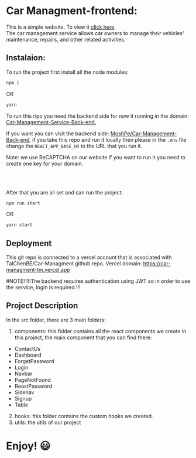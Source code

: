 # Car Managment-frontend:

This is a simple website. To view it [click here](https://car-managment-tm.vercel.app/).<br>
The car management service allows car owners to manage their vehicles' maintenance, repairs, and other related activities.

## Instalaion:

To run the project first install all the node modules:

```bash
npm i
```

OR

```bash
yarn
```

To run this ripo you need the backend  side for now it running in the domain: [Car-Management-Service-Back-end.](https://car-management-back-end.vercel.app/api/)

If you want you can visit the backend side: [MoshPe/Car-Management-Back-end](https://github.com/MoshPe/Car-Management-Back-end), if you take this repo and run it locally then please in the `.env` file change the `REACT_APP_BASE_UR` to the URL that you run it.

Note: we use ReCAPTCHA on our website if you want to run it you need to create one key for your domain.

<br/>
<br/>

After that you are all set and can run the project:

```bash
npm run start
```

OR

```bash
yarn start
```

## Deployment

This git repo is connected to a vercel account that is associated with TalChenBE/Car-Managment github repo. Vercel domain: https://car-managment-tm.vercel.app

#NOTE! !!!The backend requires authentication using JWT so in order to use the service, login is required.!!!

## Project Description

In the src folder, there are 3 main folders:

1. components: this folder contains all the react components we create in this project, the main component that you can find there:

- ContactUs
- Dashboard
- ForgetPassword
- Login
- Navbar
- PageNotFound
- ReastPassword
- Sidenav
- Signup
- Table

2. hooks: this folder contains the custom hooks we created.
3. utils: the utils of our project


# Enjoy! 😃
